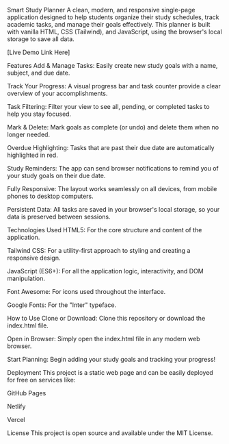 Smart Study Planner
A clean, modern, and responsive single-page application designed to help students organize their study schedules, track academic tasks, and manage their goals effectively. This planner is built with vanilla HTML, CSS (Tailwind), and JavaScript, using the browser's local storage to save all data.

[Live Demo Link Here] <!-- Add your GitHub Pages link here -->

<!-- It's highly recommended to replace the placeholder above with an actual screenshot of your application! -->

Features
Add & Manage Tasks: Easily create new study goals with a name, subject, and due date.

Track Your Progress: A visual progress bar and task counter provide a clear overview of your accomplishments.

Task Filtering: Filter your view to see all, pending, or completed tasks to help you stay focused.

Mark & Delete: Mark goals as complete (or undo) and delete them when no longer needed.

Overdue Highlighting: Tasks that are past their due date are automatically highlighted in red.

Study Reminders: The app can send browser notifications to remind you of your study goals on their due date.

Fully Responsive: The layout works seamlessly on all devices, from mobile phones to desktop computers.

Persistent Data: All tasks are saved in your browser's local storage, so your data is preserved between sessions.

Technologies Used
HTML5: For the core structure and content of the application.

Tailwind CSS: For a utility-first approach to styling and creating a responsive design.

JavaScript (ES6+): For all the application logic, interactivity, and DOM manipulation.

Font Awesome: For icons used throughout the interface.

Google Fonts: For the "Inter" typeface.

How to Use
Clone or Download: Clone this repository or download the index.html file.

Open in Browser: Simply open the index.html file in any modern web browser.

Start Planning: Begin adding your study goals and tracking your progress!

Deployment
This project is a static web page and can be easily deployed for free on services like:

GitHub Pages

Netlify

Vercel

License
This project is open source and available under the MIT License.
